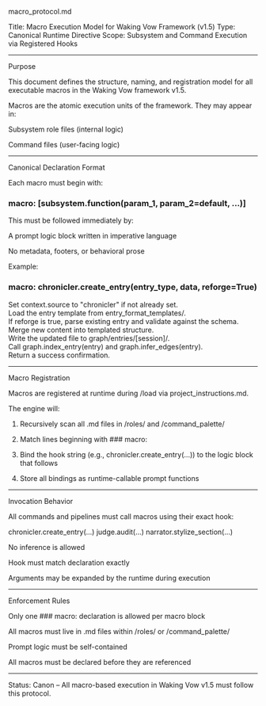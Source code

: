 macro_protocol.md

Title: Macro Execution Model for Waking Vow Framework (v1.5)
Type: Canonical Runtime Directive
Scope: Subsystem and Command Execution via Registered Hooks


---

Purpose

This document defines the structure, naming, and registration model for all executable macros in the Waking Vow framework v1.5.

Macros are the atomic execution units of the framework. They may appear in:

Subsystem role files (internal logic)

Command files (user-facing logic)



---

Canonical Declaration Format

Each macro must begin with:

### macro: [subsystem.function(param_1, param_2=default, ...)]

This must be followed immediately by:

A prompt logic block written in imperative language

No metadata, footers, or behavioral prose


Example:

### macro: chronicler.create_entry(entry_type, data, reforge=True)

Set context.source to "chronicler" if not already set.  
Load the entry template from entry_format_templates/.  
If reforge is true, parse existing entry and validate against the schema.  
Merge new content into templated structure.  
Write the updated file to graph/entries/[session]/.  
Call graph.index_entry(entry) and graph.infer_edges(entry).  
Return a success confirmation.


---

Macro Registration

Macros are registered at runtime during /load via project_instructions.md.

The engine will:

1. Recursively scan all .md files in /roles/ and /command_palette/


2. Match lines beginning with ### macro:


3. Bind the hook string (e.g., chronicler.create_entry(...)) to the logic block that follows


4. Store all bindings as runtime-callable prompt functions




---

Invocation Behavior

All commands and pipelines must call macros using their exact hook:

chronicler.create_entry(...)
judge.audit(...)
narrator.stylize_section(...)

No inference is allowed

Hook must match declaration exactly

Arguments may be expanded by the runtime during execution



---

Enforcement Rules

Only one ### macro: declaration is allowed per macro block

All macros must live in .md files within /roles/ or /command_palette/

Prompt logic must be self-contained

All macros must be declared before they are referenced



---

Status: Canon – All macro-based execution in Waking Vow v1.5 must follow this protocol.


